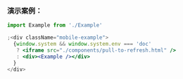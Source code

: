 ### 演示案例：
```jsx harmony
import Example from './Example'

;<div className="mobile-example">
  {window.system && window.system.env === 'doc' 
   ? <iframe src="./components/pull-to-refresh.html" />
   : <div><Example /></div>
  }
</div>
``` 
```js { "file": "../Example.tsx" }
```